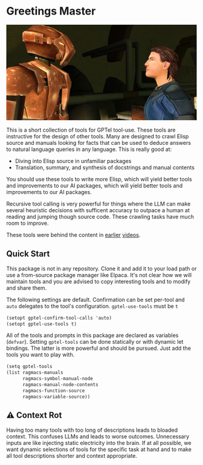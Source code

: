 # Greetings Master

![HK-47, the non-sycophantic AI](./.github/images/our-beloved.jpg)

This is a short collection of tools for GPTel tool-use.  These tools are
instructive for the design of other tools. Many are designed to crawl Elisp
source and manuals looking for facts that can be used to deduce answers to
natural language queries in any language.  This is really good at:

- Diving into Elisp source in unfamiliar packages
- Translation, summary, and synthesis of docstrings and manual contents

You should use these tools to write more Elisp, which will yield better tools
and improvements to our AI packages, which will yield better tools and
improvements to our AI packages.

Recursive tool calling is very powerful for things where the LLM can make
several heuristic decisions with sufficent accuracy to outpace a human at
reading and jumping though source code.  These crawling tasks have much room to
improve.

These tools were behind the content in [earlier](https://youtu.be/2VoOoS4cEV0)
[videos](https://youtu.be/JHXG225oP8E).

## Quick Start

This package is not in any repository.  Clone it and add it to your load path or
use a from-source package manager like Elpaca.  It's not clear how we will
maintain tools and you are advised to copy interesting tools and to modify and
share them.

The following settings are default.  Confirmation can be set per-tool and `auto`
delegates to the tool's configuration.  `gptel-use-tools` must be `t`

```elisp
(setopt gptel-confirm-tool-calls 'auto)
(setopt gptel-use-tools t)
```

All of the tools and prompts in this package are declared as variables
(`defvar`).  Setting `gptel-tools` can be done statically or with dynamic let
bindings.  The latter is more powerful and should be pursued.  Just add the
tools you want to play with.

```elisp
(setq gptel-tools 
(list ragmacs-manuals 
      ragmacs-symbol-manual-node
      ragmacs-manual-node-contents
      ragmacs-function-source
      ragmacs-variable-source))
```

## ⚠️ Context Rot

Having too many tools with too long of descriptions leads to bloaded context.
This confuses LLMs and leads to worse outcomes.  Unnecessary inputs are like
injecting static electricity into the brain.  If at all possible, we want
dynamic selections of tools for the specific task at hand and to make all tool
descriptions shorter and context appropriate.
